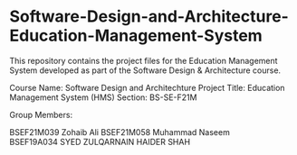 # Software-Design-and-Architecture-Education-Management-System

This repository contains the project files for the Education Management System developed as part of the Software Design & Architecture course.

Course Name: Software Design and Architechture
Project Title: Education Management System (HMS)
Section: BS-SE-F21M

Group Members:

BSEF21M039 Zohaib Ali
BSEF21M058 Muhammad Naseem
BSEF19A034 SYED ZULQARNAIN HAIDER SHAH
